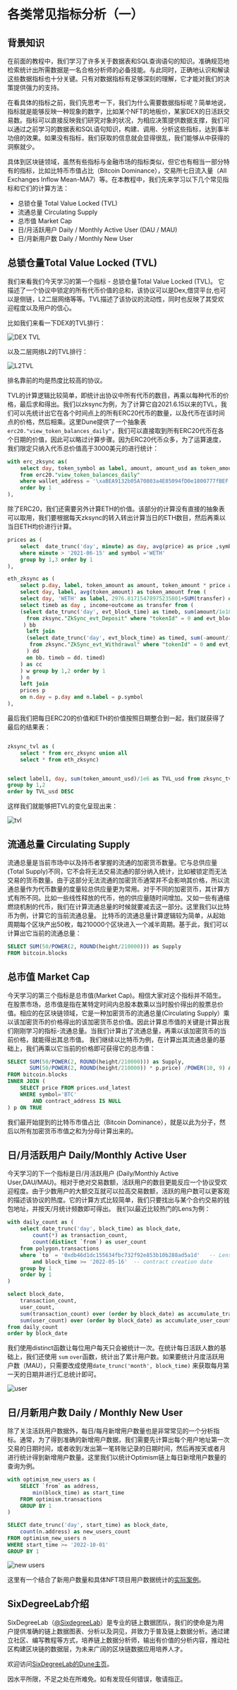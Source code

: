 # 各类常见指标分析（一）

## 背景知识

在前面的教程中，我们学习了许多关于数据表和SQL查询语句的知识。准确规范地检索统计出所需数据是一名合格分析师的必备技能。与此同时，正确地认识和解读这些数据指标也十分关键。只有对数据指标有足够深刻的理解，它才能对我们的决策提供强力的支持。

在看具体的指标之前，我们先思考一下，我们为什么需要数据指标呢？简单地说，指标就是能够反映一种现象的数字，比如某个NFT的地板价，某家DEX的日活跃交易数。指标可以直接反映我们研究对象的状况，为相应决策提供数据支撑，我们可以通过之前学习的数据表和SQL语句知识，构建、调用、分析这些指标，达到事半功倍的效果。如果没有指标，我们获取的信息就会显得很乱，我们能够从中获得的洞察就少。

具体到区块链领域，虽然有些指标与金融市场的指标类似，但它也有相当一部分特有的指标，比如比特币市值占比（Bitcoin Dominance），交易所七日流入量（All Exchanges Inflow Mean-MA7）等。在本教程中，我们先来学习以下几个常见指标和它们的计算方法：

- 总锁仓量 Total Value Locked (TVL)
- 流通总量 Circulating Supply
- 总市值 Market Cap 
- 日/月活跃用户 Daily / Monthly Active User (DAU / MAU)
- 日/月新用户数 Daily / Monthly New User


## 总锁仓量Total Value Locked (TVL)
我们来看我们今天学习的第一个指标 - 总锁仓量Total Value Locked (TVL)。 它描述了一个协议中锁定的所有代币价值的总和，该协议可以是Dex,借贷平台,也可以是侧链，L2二层网络等等。TVL描述了该协议的流动性，同时也反映了其受欢迎程度以及用户的信心。

比如我们来看一下DEX的TVL排行：

![DEX TVL](img/image_01.png)

以及二层网络L2的TVL排行：

![L2TVL](img/image_02.png)

排名靠前的均是热度比较高的协议。

TVL的计算逻辑比较简单，即统计出协议中所有代币的数目，再乘以每种代币的价格，最后求和得出。我们以zksync为例，为了计算它自2021.6.15以来的TVL，我们可以先统计出它在各个时间点上的所有ERC20代币的数量，以及代币在该时间点的价格，然后相乘。这里Dune提供了一个抽象表 `erc20."view_token_balances_daily"`，我们可以直接取到所有ERC20代币在各个日期的价值，因此可以略过计算步骤。因为ERC20代币众多，为了运算速度，我们限定只纳入代币总价值高于3000美元的进行统计：

```sql
with erc_zksync as(
    select day, token_symbol as label, amount, amount_usd as token_amount_usd, token_symbol as label1
    from erc20."view_token_balances_daily"
    where wallet_address = '\xaBEA9132b05A70803a4E85094fD0e1800777fBEF' and day > '2021-06-15'  and amount_usd > 3000
    order by 1
),
```

除了ERC20，我们还需要另外计算ETH的价值。该部分的计算没有直接的抽象表可以取用，我们要根据每天zksync的转入转出计算当日的ETH数目，然后再乘以当日ETH均价进行计算。

```sql
prices as (
    select  date_trunc('day', minute) as day, avg(price) as price ,symbol from prices."usd"
    where minute > '2021-06-15' and symbol ='WETH'
    group by 1,3 order by 1
),

eth_zksync as (
    select p.day, label, token_amount as amount, token_amount * price as token_amount_usd ,'ETH' as label1 from (
    select day, label, avg(token_amount) as token_amount from (
    select day, 'WETH' as label, 2976.81715478975235801+SUM(transfer) over (order by day) as token_amount from ( 
    select timeb as day , income+outcome as transfer from (
    (select date_trunc('day', evt_block_time) as timeb, sum(amount/1e18) as income 
      from zksync."ZkSync_evt_Deposit" where "tokenId" = 0 and evt_block_time > '2021-06-15' group by date_trunc('day', evt_block_time)
     ) bb
      left join
      (select date_trunc('day', evt_block_time) as timed, sum(-amount/1e18) as outcome 
       from zksync."ZkSync_evt_Withdrawal" where "tokenId" = 0 and evt_block_time > '2021-06-15' group by date_trunc('day', evt_block_time)
      ) dd
      on bb. timeb = dd. timed)
    ) as cc
    ) w group by 1,2 order by 1
    ) n
    left join 
    prices p 
    on n.day = p.day and n.label = p.symbol
),
```

最后我们把每日ERC20的价值和ETH的价值按照日期整合到一起，我们就获得了最后的结果表：

```sql

zksync_tvl as (
    select * from erc_zksync union all
    select * from eth_zksync)


select label1, day, sum(token_amount_usd)/1e6 as TVL_usd from zksync_tvl 
group by 1,2 
order by TVL_usd DESC
```

这样我们就能够把TVL的变化呈现出来：


![tvl](img/image_03.png)

## 流通总量 Circulating Supply

流通总量是当前市场中以及持币者掌握的流通的加密货币数量。它与总供应量(Total Supply)不同，它不会将无法交易流通的部分纳入统计，比如被锁定而无法交易的货币数量。由于这部分无法流通的加密货币通常并不会影响其价格，所以流通总量作为代币数量的度量较总供应量更为常用。对于不同的加密货币，其计算方式有所不同。比如一些线性释放的代币，他的供应量随时间增加。又如一些有通缩燃烧机制的代币，我们在计算流通总量的时候就要减去这一部分。这里我们以比特币为例，计算它的当前流通总量。
比特币的流通总量计算逻辑较为简单，从起始周期每个区块产出50枚，每210000个区块进入一个减半周期。基于此，我们可以计算出它当前的流通总量：

```sql
SELECT SUM(50/POWER(2, ROUND(height/210000))) as Supply                      
FROM bitcoin.blocks
```


## 总市值 Market Cap 

今天学习的第三个指标是总市值(Market Cap)。相信大家对这个指标并不陌生。在股票市场，总市值是指在某特定时间内总股本数乘以当时股价得出的股票总价值。相应的在区块链领域，它是一种加密货币的流通总量(Circulating Supply）乘以该加密货币的价格得出的该加密货币总价值。因此计算总市值的关键是计算出我们刚刚学习的指标-流通总量。当我们计算出了流通总量，再乘以该加密货币的当前价格，就能得出其总市值。
我们继续以比特币为例，在计算出其流通总量的基础上，我们再乘以它当前的价格即可获得它的总市值：

```sql
SELECT SUM(50/POWER(2, ROUND(height/210000))) as Supply, 
       SUM(50/POWER(2, ROUND(height/210000)) * p.price) /POWER(10, 9) AS "Market Cap"
FROM bitcoin.blocks
INNER JOIN (
    SELECT price FROM prices.usd_latest
    WHERE symbol='BTC'
        AND contract_address IS NULL
) p ON TRUE
```

我们最开始提到的比特币市值占比（Bitcoin Dominance），就是以此为分子，然后以所有加密货币市值之和为分母计算出来的。


## 日/月活跃用户 Daily/Monthly Active User

今天学习的下一个指标是日/月活跃用户 (Daily/Monthly Active User,DAU/MAU)。相对于绝对交易数额，活跃用户的数目更能反应一个协议受欢迎程度。由于少数用户的大额交互就可以拉高交易数额，活跃的用户数可以更客观的描述该协议的热度。它的计算方式比较简单，我们只要找出与某个合约交易的钱包地址，并按天/月统计频数即可得出。
我们以最近比较热门的Lens为例：

```sql
with daily_count as (
    select date_trunc('day', block_time) as block_date,
        count(*) as transaction_count,
        count(distinct `from`) as user_count
    from polygon.transactions
    where `to` = '0xdb46d1dc155634fbc732f92e853b10b288ad5a1d'   -- LensHub
        and block_time >= '2022-05-16'  -- contract creation date
    group by 1
    order by 1
)

select block_date,
    transaction_count,
    user_count,
    sum(transaction_count) over (order by block_date) as accumulate_transaction_count,
    sum(user_count) over (order by block_date) as accumulate_user_count
from daily_count
order by block_date
```

我们使用distinct函数让每位用户每天只会被统计一次。在统计每日活跃人数的基础上，我们还使用 `sum` `over`函数，统计出了累计用户数。如果要统计月度活跃用户数（MAU），只需要改成使用`date_trunc('month', block_time)` 来获取每月第一天的日期并进行汇总统计即可。

![user](img/image_04.png)

## 日/月新用户数 Daily / Monthly New User

除了关注活跃用户数据外，每日/每月新增用户数量也是非常常见的一个分析指标。通常，为了得到准确的新增用户数据，我们需要先计算出每个用户地址第一次交易的日期时间，或者收到/发出第一笔转账记录的日期时间，然后再按天或者月进行统计得到新增用户数量。这里我们以统计Optimism链上每日新增用户数量的查询为例。

```sql
with optimism_new_users as (
    SELECT `from` as address,
        min(block_time) as start_time
    FROM optimism.transactions
    GROUP BY 1
)

SELECT date_trunc('day', start_time) as block_date,
    count(n.address) as new_users_count
FROM optimism_new_users n
WHERE start_time >= '2022-10-01'
GROUP BY 1
```

![new users](img/image_05.png)

这里有一个结合了新用户数量和具体NFT项目用户数据统计的[实际案例](https://dune.com/queries/1334302)。


## SixDegreeLab介绍

SixDegreeLab（[@SixdegreeLab](https://twitter.com/sixdegreelab)）是专业的链上数据团队，我们的使命是为用户提供准确的链上数据图表、分析以及洞见，并致力于普及链上数据分析。通过建立社区、编写教程等方式，培养链上数据分析师，输出有价值的分析内容，推动社区构建区块链的数据层，为未来广阔的区块链数据应用培养人才。

欢迎访问[SixDegreeLab的Dune主页](https://dune.com/sixdegree)。

因水平所限，不足之处在所难免。如有发现任何错误，敬请指正。

